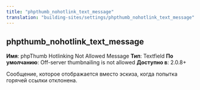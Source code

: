 ```yaml
---
title: "phpthumb_nohotlink_text_message"
translation: "building-sites/settings/phpthumb_nohotlink_text_message"
---
```


## phpthumb\_nohotlink\_text\_message

**Имя**: phpThumb Hotlinking Not Allowed Message
**Тип**: Textfield
**По умолчанию**: Off-server thumbnailing is not allowed
**Доступно в**: 2.0.8+

Сообщение, которое отображается вместо эскиза, когда попытка горячей ссылки отклонена.
